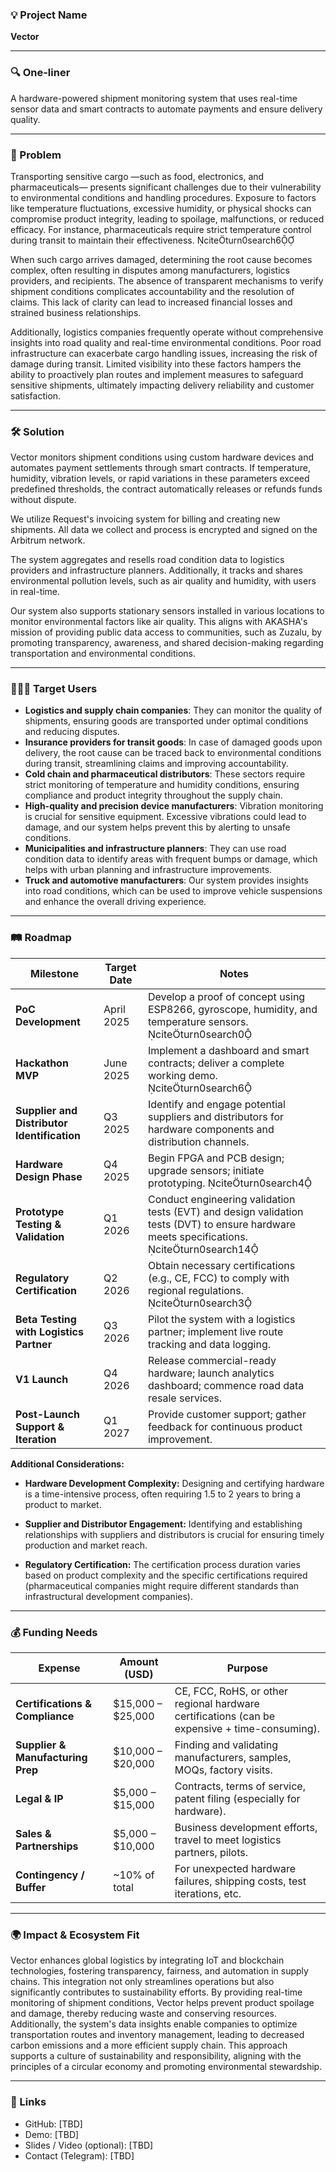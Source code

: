 ### 💡 Project Name  
**Vector**

---

### 🔍 One-liner  
A hardware-powered shipment monitoring system that uses real-time sensor data and smart contracts to automate payments and ensure delivery quality.

---

### 🧠 Problem  
Transporting sensitive cargo —such as food, electronics, and pharmaceuticals— presents significant challenges due to their vulnerability to environmental conditions and handling procedures. Exposure to factors like temperature fluctuations, excessive humidity, or physical shocks can compromise product integrity, leading to spoilage, malfunctions, or reduced efficacy. For instance, pharmaceuticals require strict temperature control during transit to maintain their effectiveness. citeturn0search6

When such cargo arrives damaged, determining the root cause becomes complex, often resulting in disputes among manufacturers, logistics providers, and recipients. The absence of transparent mechanisms to verify shipment conditions complicates accountability and the resolution of claims. This lack of clarity can lead to increased financial losses and strained business relationships.

Additionally, logistics companies frequently operate without comprehensive insights into road quality and real-time environmental conditions. Poor road infrastructure can exacerbate cargo handling issues, increasing the risk of damage during transit. Limited visibility into these factors hampers the ability to proactively plan routes and implement measures to safeguard sensitive shipments, ultimately impacting delivery reliability and customer satisfaction.

---

### 🛠️ Solution  
Vector monitors shipment conditions using custom hardware devices and automates payment settlements through smart contracts. If temperature, humidity, vibration levels, or rapid variations in these parameters exceed predefined thresholds, the contract automatically releases or refunds funds without dispute.

We utilize Request's invoicing system for billing and creating new shipments. All data we collect and process is encrypted and signed on the Arbitrum network.

The system aggregates and resells road condition data to logistics providers and infrastructure planners. Additionally, it tracks and shares environmental pollution levels, such as air quality and humidity, with users in real-time.

Our system also supports stationary sensors installed in various locations to monitor environmental factors like air quality. This aligns with AKASHA's mission of providing public data access to communities, such as Zuzalu, by promoting transparency, awareness, and shared decision-making regarding transportation and environmental conditions.

---

### 🧑‍🤝‍🧑 Target Users  
- **Logistics and supply chain companies**: They can monitor the quality of shipments, ensuring goods are transported under optimal conditions and reducing disputes.
- **Insurance providers for transit goods**: In case of damaged goods upon delivery, the root cause can be traced back to environmental conditions during transit, streamlining claims and improving accountability.
- **Cold chain and pharmaceutical distributors**: These sectors require strict monitoring of temperature and humidity conditions, ensuring compliance and product integrity throughout the supply chain.
- **High-quality and precision device manufacturers**: Vibration monitoring is crucial for sensitive equipment. Excessive vibrations could lead to damage, and our system helps prevent this by alerting to unsafe conditions.
- **Municipalities and infrastructure planners**: They can use road condition data to identify areas with frequent bumps or damage, which helps with urban planning and infrastructure improvements.
- **Truck and automotive manufacturers**: Our system provides insights into road conditions, which can be used to improve vehicle suspensions and enhance the overall driving experience.

---

### 🛤️ Roadmap

| Milestone                     | Target Date     | Notes                                                                                                                      |
|-------------------------------|------------------|----------------------------------------------------------------------------------------------------------------------------|
| **PoC Development**           | April 2025       | Develop a proof of concept using ESP8266, gyroscope, humidity, and temperature sensors. citeturn0search0 |
| **Hackathon MVP**             | June 2025        | Implement a dashboard and smart contracts; deliver a complete working demo. citeturn0search6 |
| **Supplier and Distributor Identification** | Q3 2025        | Identify and engage potential suppliers and distributors for hardware components and distribution channels. |
| **Hardware Design Phase**     | Q4 2025        | Begin FPGA and PCB design; upgrade sensors; initiate prototyping. citeturn0search4 |
| **Prototype Testing & Validation** | Q1 2026        | Conduct engineering validation tests (EVT) and design validation tests (DVT) to ensure hardware meets specifications. citeturn0search14 |
| **Regulatory Certification**  | Q2 2026        | Obtain necessary certifications (e.g., CE, FCC) to comply with regional regulations. citeturn0search3 |
| **Beta Testing with Logistics Partner** | Q3 2026        | Pilot the system with a logistics partner; implement live route tracking and data logging. |
| **V1 Launch**                 | Q4 2026        | Release commercial-ready hardware; launch analytics dashboard; commence road data resale services. |
| **Post-Launch Support & Iteration** | Q1 2027        | Provide customer support; gather feedback for continuous product improvement. |

**Additional Considerations:**

- **Hardware Development Complexity:** Designing and certifying hardware is a time-intensive process, often requiring 1.5 to 2 years to bring a product to market.

- **Supplier and Distributor Engagement:** Identifying and establishing relationships with suppliers and distributors is crucial for ensuring timely production and market reach.

- **Regulatory Certification:** The certification process duration varies based on product complexity and the specific certifications required (pharmaceutical companies might require different standards than infrastructural development companies).

---

### 💰 Funding Needs

| Expense             | Amount (USD) | Purpose                                                                 |
|---------------------|--------------|-------------------------------------------------------------------------|
| **Certifications & Compliance** | $15,000 – $25,000 | CE, FCC, RoHS, or other regional hardware certifications (can be expensive + time-consuming). |
| **Supplier & Manufacturing Prep** | $10,000 – $20,000 | Finding and validating manufacturers, samples, MOQs, factory visits.    |
| **Legal & IP**       | $5,000 – $15,000  | Contracts, terms of service, patent filing (especially for hardware).   |
| **Sales & Partnerships** | $5,000 – $10,000  | Business development efforts, travel to meet logistics partners, pilots. |
| **Contingency / Buffer** | ~10% of total | For unexpected hardware failures, shipping costs, test iterations, etc. |

---

### 🌍 Impact & Ecosystem Fit  
Vector enhances global logistics by integrating IoT and blockchain technologies, fostering transparency, fairness, and automation in supply chains. This integration not only streamlines operations but also significantly contributes to sustainability efforts. By providing real-time monitoring of shipment conditions, Vector helps prevent product spoilage and damage, thereby reducing waste and conserving resources. Additionally, the system's data insights enable companies to optimize transportation routes and inventory management, leading to decreased carbon emissions and a more efficient supply chain. This approach supports a culture of sustainability and responsibility, aligning with the principles of a circular economy and promoting environmental stewardship.

---

### 🔗 Links  
- GitHub: [TBD]  
- Demo: [TBD]  
- Slides / Video (optional): [TBD]  
- Contact (Telegram):  [TBD]  
